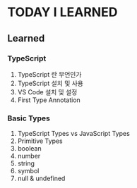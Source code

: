 # TODAY I LEARNED

## Learned

### TypeScript

1. TypeScript 란 무언인가
2. TypeScript 설치 및 사용
3. VS Code 설치 및 설정
4. First Type Annotation

### Basic Types

1. TypeScript Types vs JavaScript Types
2. Primitive Types
3. boolean
4. number
5. string
6. symbol
7. null & undefined
